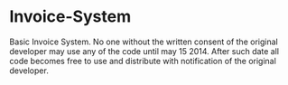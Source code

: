 Invoice-System
==============

Basic Invoice System. No one without the written consent of the original developer may use any of the code until may 15 2014. After such date all code becomes free to use and distribute with notification of the original developer.
